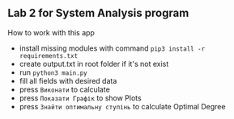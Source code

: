 Lab 2 for System Analysis program
------
How to work with this app
* install missing modules with command `pip3 install -r requirements.txt`
* create output.txt in root folder if it's not exist
* run `python3 main.py`
* fill all fields with desired data
* press `Виконати` to calculate
* press `Показати Графік` to show Plots
* press `Знайти оптимальну ступінь` to calculate Optimal Degree 
